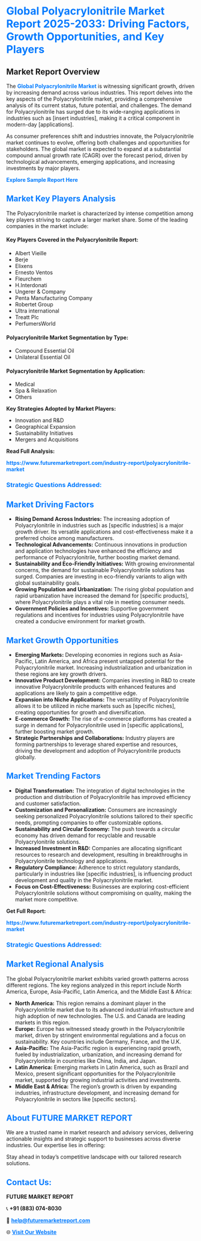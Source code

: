 <h1 style="color: #007BFF;">Global Polyacrylonitrile Market Report 2025-2033: Driving Factors, Growth Opportunities, and Key Players</h1>

<section id="overview">
<h2>Market Report Overview</h2>
<p>The <a href="https://www.futuremarketreport.com/industry-report/polyacrylonitrile-market" style="color: #007BFF; text-decoration: none;"><strong>Global Polyacrylonitrile Market</strong></a> is witnessing significant growth, driven by increasing demand across various industries. This report delves into the key aspects of the Polyacrylonitrile market, providing a comprehensive analysis of its current status, future potential, and challenges. The demand for Polyacrylonitrile has surged due to its wide-ranging applications in industries such as [insert industries], making it a critical component in modern-day [applications].</p>
<p>As consumer preferences shift and industries innovate, the Polyacrylonitrile market continues to evolve, offering both challenges and opportunities for stakeholders. The global market is expected to expand at a substantial compound annual growth rate (CAGR) over the forecast period, driven by technological advancements, emerging applications, and increasing investments by major players.</p>
</section>

<section id="overview">
<p><a href="https://www.futuremarketreport.com/request-sample/reportId=36800" style="color: #007BFF; text-decoration: none;"><strong>Explore Sample Report Here</strong></a></p>
</section>

<section id="key-players">
<h2 style="color: #007BFF;">Market Key Players Analysis</h2>
<p>The Polyacrylonitrile market is characterized by intense competition among key players striving to capture a larger market share. Some of the leading companies in the market include:</p>
<h4>Key Players Covered in the Polyacrylonitrile Report:</h4>
<ul><li>Albert Vieille</li><li>Berje</li><li>Elixens</li><li>Ernesto Ventos</li><li>Fleurchem</li><li>H.Interdonati</li><li>Ungerer &amp; Company</li><li>Penta Manufacturing Company</li><li>Robertet Group</li><li>Ultra international</li><li>Treatt Plc</li><li>PerfumersWorld</li></ul>
<h4>Polyacrylonitrile Market Segmentation by Type:</h4>
<ul><li>Compound Essential Oil</li><li>Unilateral Essential Oil</li></ul>

<h4>Polyacrylonitrile Market Segmentation by Application:</h4>
<ul><li>Medical</li><li>Spa &amp; Relaxation</li><li>Others</li></ul>
<p><strong>Key Strategies Adopted by Market Players:</strong></p>
<ul>
<li>Innovation and R&D</li>
<li>Geographical Expansion</li>
<li>Sustainability Initiatives</li>
<li>Mergers and Acquisitions</li>
</ul>
</section>

<section>
<p><strong>Read Full Analysis: </strong></p><a href="https://www.futuremarketreport.com/industry-report/polyacrylonitrile-market" style="color: #007BFF; text-decoration: none;"><strong>https://www.futuremarketreport.com/industry-report/polyacrylonitrile-market</strong></a>
<h3 style="color: #007BFF;">Strategic Questions Addressed:</h3>
</section>

<section id="driving-factors">
<h2 style="color: #007BFF;">Market Driving Factors</h2>
<ul>
<li><strong>Rising Demand Across Industries:</strong> The increasing adoption of Polyacrylonitrile in industries such as [specific industries] is a major growth driver. Its versatile applications and cost-effectiveness make it a preferred choice among manufacturers.</li>
<li><strong>Technological Advancements:</strong> Continuous innovations in production and application technologies have enhanced the efficiency and performance of Polyacrylonitrile, further boosting market demand.</li>
<li><strong>Sustainability and Eco-Friendly Initiatives:</strong> With growing environmental concerns, the demand for sustainable Polyacrylonitrile solutions has surged. Companies are investing in eco-friendly variants to align with global sustainability goals.</li>
<li><strong>Growing Population and Urbanization:</strong> The rising global population and rapid urbanization have increased the demand for [specific products], where Polyacrylonitrile plays a vital role in meeting consumer needs.</li>
<li><strong>Government Policies and Incentives:</strong> Supportive government regulations and incentives for industries using Polyacrylonitrile have created a conducive environment for market growth.</li>
</ul>
</section>

<section id="growth-opportunities">
<h2 style="color: #007BFF;">Market Growth Opportunities</h2>
<ul>
<li><strong>Emerging Markets:</strong> Developing economies in regions such as Asia-Pacific, Latin America, and Africa present untapped potential for the Polyacrylonitrile market. Increasing industrialization and urbanization in these regions are key growth drivers.</li>
<li><strong>Innovative Product Development:</strong> Companies investing in R&D to create innovative Polyacrylonitrile products with enhanced features and applications are likely to gain a competitive edge.</li>
<li><strong>Expansion into Niche Applications:</strong> The versatility of Polyacrylonitrile allows it to be utilized in niche markets such as [specific niches], creating opportunities for growth and diversification.</li>
<li><strong>E-commerce Growth:</strong> The rise of e-commerce platforms has created a surge in demand for Polyacrylonitrile used in [specific applications], further boosting market growth.</li>
<li><strong>Strategic Partnerships and Collaborations:</strong> Industry players are forming partnerships to leverage shared expertise and resources, driving the development and adoption of Polyacrylonitrile products globally.</li>
</ul>
</section>

<section id="trending-factors">
<h2 style="color: #007BFF;">Market Trending Factors</h2>
<ul>
<li><strong>Digital Transformation:</strong> The integration of digital technologies in the production and distribution of Polyacrylonitrile has improved efficiency and customer satisfaction.</li>
<li><strong>Customization and Personalization:</strong> Consumers are increasingly seeking personalized Polyacrylonitrile solutions tailored to their specific needs, prompting companies to offer customizable options.</li>
<li><strong>Sustainability and Circular Economy:</strong> The push towards a circular economy has driven demand for recyclable and reusable Polyacrylonitrile solutions.</li>
<li><strong>Increased Investment in R&D:</strong> Companies are allocating significant resources to research and development, resulting in breakthroughs in Polyacrylonitrile technology and applications.</li>
<li><strong>Regulatory Compliance:</strong> Adherence to strict regulatory standards, particularly in industries like [specific industries], is influencing product development and quality in the Polyacrylonitrile market.</li>
<li><strong>Focus on Cost-Effectiveness:</strong> Businesses are exploring cost-efficient Polyacrylonitrile solutions without compromising on quality, making the market more competitive.</li>
</ul>
</section>

<section>
<p><strong>Get Full Report: </strong></p><a href="https://www.futuremarketreport.com/industry-report/polyacrylonitrile-market" style="color: #007BFF; text-decoration: none;"><strong>https://www.futuremarketreport.com/industry-report/polyacrylonitrile-market</strong></a>
<h3 style="color: #007BFF;">Strategic Questions Addressed:</h3>
</section>


<section id="regional-analysis">
<h2 style="color: #007BFF;">Market Regional Analysis</h2>
<p>The global Polyacrylonitrile market exhibits varied growth patterns across different regions. The key regions analyzed in this report include North America, Europe, Asia-Pacific, Latin America, and the Middle East & Africa:</p>
<ul>
<li><strong>North America:</strong> This region remains a dominant player in the Polyacrylonitrile market due to its advanced industrial infrastructure and high adoption of new technologies. The U.S. and Canada are leading markets in this region.</li>
<li><strong>Europe:</strong> Europe has witnessed steady growth in the Polyacrylonitrile market, driven by stringent environmental regulations and a focus on sustainability. Key countries include Germany, France, and the U.K.</li>
<li><strong>Asia-Pacific:</strong> The Asia-Pacific region is experiencing rapid growth, fueled by industrialization, urbanization, and increasing demand for Polyacrylonitrile in countries like China, India, and Japan.</li>
<li><strong>Latin America:</strong> Emerging markets in Latin America, such as Brazil and Mexico, present significant opportunities for the Polyacrylonitrile market, supported by growing industrial activities and investments.</li>
<li><strong>Middle East & Africa:</strong> The region’s growth is driven by expanding industries, infrastructure development, and increasing demand for Polyacrylonitrile in sectors like [specific sectors].</li>
</ul>
</section>

<footer>
<h2 style="color: #007BFF;">About FUTURE MARKET REPORT</h2>
<p>We are a trusted name in market research and advisory services, delivering actionable insights and strategic support to businesses across diverse industries. Our expertise lies in offering:</p>

<p>Stay ahead in today’s competitive landscape with our tailored research solutions.</p>

<h2 style="color: #007BFF;">Contact Us:</h2>
<p><strong>FUTURE MARKET REPORT</strong></p>
<p>📞 <strong>+91 (883) 074-8030</strong></p>
<p>📧 <strong><a href="mailto:help@futuremarketreport.com" style="color: #007BFF;">help@futuremarketreport.com</a></strong></p>
<p>🌐 <strong><a href="https://www.futuremarketreport.com/" style="color: #007BFF;">Visit Our Website</a></strong></p>
</footer>